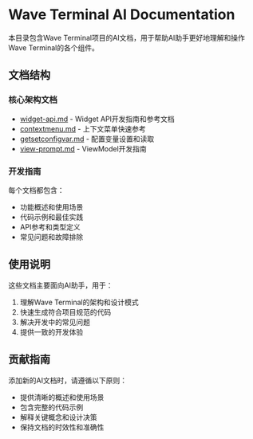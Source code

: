 # Wave Terminal AI Documentation

本目录包含Wave Terminal项目的AI文档，用于帮助AI助手更好地理解和操作Wave Terminal的各个组件。

## 文档结构

### 核心架构文档
- [widget-api.md](widget-api.md) - Widget API开发指南和参考文档
- [contextmenu.md](../aiprompts/contextmenu.md) - 上下文菜单快速参考
- [getsetconfigvar.md](../aiprompts/getsetconfigvar.md) - 配置变量设置和读取
- [view-prompt.md](../aiprompts/view-prompt.md) - ViewModel开发指南

### 开发指南
每个文档都包含：
- 功能概述和使用场景
- 代码示例和最佳实践
- API参考和类型定义
- 常见问题和故障排除

## 使用说明

这些文档主要面向AI助手，用于：
1. 理解Wave Terminal的架构和设计模式
2. 快速生成符合项目规范的代码
3. 解决开发中的常见问题
4. 提供一致的开发体验

## 贡献指南

添加新的AI文档时，请遵循以下原则：
- 提供清晰的概述和使用场景
- 包含完整的代码示例
- 解释关键概念和设计决策
- 保持文档的时效性和准确性